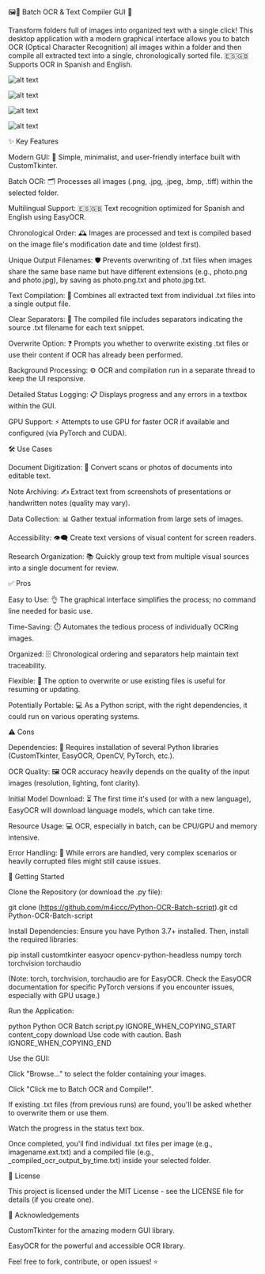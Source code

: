 🖼️📄 Batch OCR & Text Compiler GUI 🚀

Transform folders full of images into organized text with a single click! This desktop application with a modern graphical interface allows you to batch OCR (Optical Character Recognition) all images within a folder and then compile all extracted text into a single, chronologically sorted file. 🇪🇸🇬🇧 Supports OCR in Spanish and English.

![alt text](https://img.shields.io/badge/python-3.7+-blue.svg)


![alt text](https://img.shields.io/badge/License-MIT-yellow.svg)


![alt text](https://img.shields.io/badge/GUI-CustomTkinter-brightgreen.svg)


![alt text](https://img.shields.io/badge/OCR-EasyOCR-orange.svg)

✨ Key Features

Modern GUI: 💅 Simple, minimalist, and user-friendly interface built with CustomTkinter.

Batch OCR: 🗂️ Processes all images (.png, .jpg, .jpeg, .bmp, .tiff) within the selected folder.

Multilingual Support: 🇪🇸🇬🇧 Text recognition optimized for Spanish and English using EasyOCR.

Chronological Order: 🕰️ Images are processed and text is compiled based on the image file's modification date and time (oldest first).

Unique Output Filenames: 🛡️ Prevents overwriting of .txt files when images share the same base name but have different extensions (e.g., photo.png and photo.jpg), by saving as photo.png.txt and photo.jpg.txt.

Text Compilation: 📝 Combines all extracted text from individual .txt files into a single output file.

Clear Separators: 📑 The compiled file includes separators indicating the source .txt filename for each text snippet.

Overwrite Option: ❓ Prompts you whether to overwrite existing .txt files or use their content if OCR has already been performed.

Background Processing: ⚙️ OCR and compilation run in a separate thread to keep the UI responsive.

Detailed Status Logging: 📋 Displays progress and any errors in a textbox within the GUI.

GPU Support: ⚡ Attempts to use GPU for faster OCR if available and configured (via PyTorch and CUDA).

🛠️ Use Cases

Document Digitization: 📄 Convert scans or photos of documents into editable text.

Note Archiving: ✍️ Extract text from screenshots of presentations or handwritten notes (quality may vary).

Data Collection: 📊 Gather textual information from large sets of images.

Accessibility: 👁️‍🗨️ Create text versions of visual content for screen readers.

Research Organization: 📚 Quickly group text from multiple visual sources into a single document for review.

✅ Pros

Easy to Use: 👌 The graphical interface simplifies the process; no command line needed for basic use.

Time-Saving: ⏱️ Automates the tedious process of individually OCRing images.

Organized: 🗄️ Chronological ordering and separators help maintain text traceability.

Flexible: 🤸 The option to overwrite or use existing files is useful for resuming or updating.

Potentially Portable: 💻 As a Python script, with the right dependencies, it could run on various operating systems.

⚠️ Cons

Dependencies: 🧱 Requires installation of several Python libraries (CustomTkinter, EasyOCR, OpenCV, PyTorch, etc.).

OCR Quality: 🖼️ OCR accuracy heavily depends on the quality of the input images (resolution, lighting, font clarity).

Initial Model Download: ⏳ The first time it's used (or with a new language), EasyOCR will download language models, which can take time.

Resource Usage: 💻 OCR, especially in batch, can be CPU/GPU and memory intensive.

Error Handling: 🐞 While errors are handled, very complex scenarios or heavily corrupted files might still cause issues.

🚀 Getting Started

Clone the Repository (or download the .py file):

git clone (https://github.com/m4iccc/Python-OCR-Batch-script).git
cd Python-OCR-Batch-script

Install Dependencies:
Ensure you have Python 3.7+ installed. Then, install the required libraries:

pip install customtkinter easyocr opencv-python-headless numpy torch torchvision torchaudio

(Note: torch, torchvision, torchaudio are for EasyOCR. Check the EasyOCR documentation for specific PyTorch versions if you encounter issues, especially with GPU usage.)

Run the Application:

python Python OCR Batch script.py
IGNORE_WHEN_COPYING_START
content_copy
download
Use code with caution.
Bash
IGNORE_WHEN_COPYING_END

Use the GUI:

Click "Browse..." to select the folder containing your images.

Click "Click me to Batch OCR and Compile!".

If existing .txt files (from previous runs) are found, you'll be asked whether to overwrite them or use them.

Watch the progress in the status text box.

Once completed, you'll find individual .txt files per image (e.g., imagename.ext.txt) and a compiled file (e.g., _compiled_ocr_output_by_time.txt) inside your selected folder.

📝 License

This project is licensed under the MIT License - see the LICENSE file for details (if you create one).

🙏 Acknowledgements

CustomTkinter for the amazing modern GUI library.

EasyOCR for the powerful and accessible OCR library.

Feel free to fork, contribute, or open issues! ⭐
